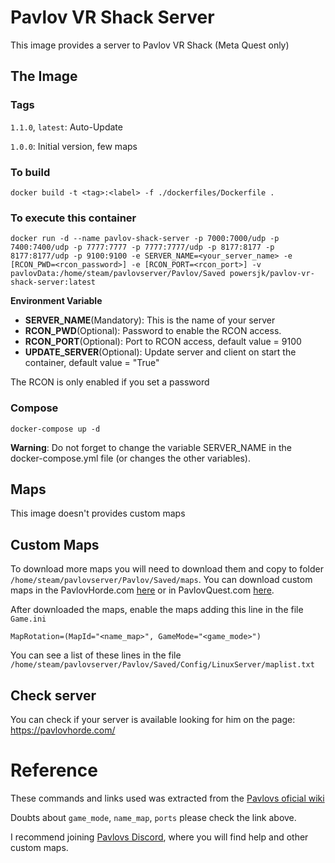 # Pavlov VR Shack Server
This image provides a server to Pavlov VR Shack (Meta Quest only)


## The Image

### Tags
`1.1.0`, `latest`: Auto-Update

`1.0.0`: Initial version, few maps

### To build
```
docker build -t <tag>:<label> -f ./dockerfiles/Dockerfile .
```

### To execute this container
```
docker run -d --name pavlov-shack-server -p 7000:7000/udp -p 7400:7400/udp -p 7777:7777 -p 7777:7777/udp -p 8177:8177 -p 8177:8177/udp -p 9100:9100 -e SERVER_NAME=<your_server_name> -e [RCON_PWD=<rcon_password>] -e [RCON_PORT=<rcon_port>] -v pavlovData:/home/steam/pavlovserver/Pavlov/Saved powersjk/pavlov-vr-shack-server:latest
```

**Environment Variable**
* **SERVER_NAME**(Mandatory): This is the name of your server
* **RCON_PWD**(Optional): Password to enable the RCON access.
* **RCON_PORT**(Optional): Port to RCON access, default value = 9100
* **UPDATE_SERVER**(Optional): Update server and client on start the container, default value = "True"

The RCON is only enabled if you set a password

### Compose
```
docker-compose up -d
```
**Warning**: Do not forget to change the variable SERVER_NAME in the docker-compose.yml file (or changes the other variables).

## Maps
This image doesn't provides custom maps

## Custom Maps
To download more maps you will need to download them and copy to folder `/home/steam/pavlovserver/Pavlov/Saved/maps`.
You can download custom maps in the PavlovHorde.com [here](https://drive.google.com/drive/folders/1m_CSwuqJ2TdO56jY0Kv-YgrV0-LKJHav) or in PavlovQuest.com [here](https://app.mediafire.com/68y2fkoxhik3b).

After downloaded the maps, enable the maps adding this line in the file `Game.ini`
```
MapRotation=(MapId="<name_map>", GameMode="<game_mode>") 
```
You can see a list of these lines in the file `/home/steam/pavlovserver/Pavlov/Saved/Config/LinuxServer/maplist.txt`

## Check server
You can check if your server is available looking for him on the page:
https://pavlovhorde.com/

# Reference
These commands and links used was extracted from the [Pavlovs oficial wiki](http://wiki.pavlov-vr.com/index.php?title=Dedicated_server)

Doubts about `game_mode`,  `name_map`, `ports` please check the link above.

I recommend joining [Pavlovs Discord](https://discord.gg/pavlov-vr), where you will find help and other custom maps.